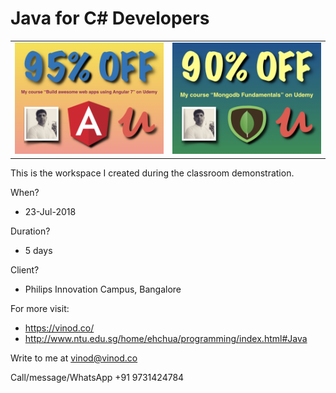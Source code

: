 # Java for C# Developers
<table>
<tr>
    <td>
        <a href="http://bit.ly/2D9pxjW" target="_blank">
        <img src="https://github.com/kayartaya-vinod/2018_11_Unisys_TypeORM/raw/master/angular7.jpeg">
        </a>
    </td>
    <td>
        <a href="https://www.udemy.com/mongodb-fundamentals/?couponCode=FIRST500" target="_blank">
        <img src="https://github.com/kayartaya-vinod/2018_11_Unisys_TypeORM/raw/master/mongodb.jpeg">
        </a>
    </td>
</tr>
</table>


This is the workspace I created during the classroom demonstration.

When? 
* 23-Jul-2018

Duration?
* 5 days

Client?
* Philips Innovation Campus, Bangalore


For more visit:
* https://vinod.co/
* http://www.ntu.edu.sg/home/ehchua/programming/index.html#Java

Write to me at vinod@vinod.co

Call/message/WhatsApp +91 9731424784